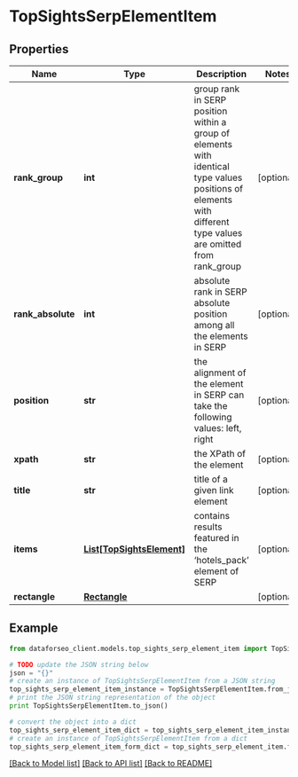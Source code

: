 # TopSightsSerpElementItem


## Properties

Name | Type | Description | Notes
------------ | ------------- | ------------- | -------------
**rank_group** | **int** | group rank in SERP position within a group of elements with identical type values positions of elements with different type values are omitted from rank_group | [optional] 
**rank_absolute** | **int** | absolute rank in SERP absolute position among all the elements in SERP | [optional] 
**position** | **str** | the alignment of the element in SERP can take the following values: left, right | [optional] 
**xpath** | **str** | the XPath of the element | [optional] 
**title** | **str** | title of a given link element | [optional] 
**items** | [**List[TopSightsElement]**](TopSightsElement.md) | contains results featured in the ‘hotels_pack’ element of SERP | [optional] 
**rectangle** | [**Rectangle**](Rectangle.md) |  | [optional] 

## Example

```python
from dataforseo_client.models.top_sights_serp_element_item import TopSightsSerpElementItem

# TODO update the JSON string below
json = "{}"
# create an instance of TopSightsSerpElementItem from a JSON string
top_sights_serp_element_item_instance = TopSightsSerpElementItem.from_json(json)
# print the JSON string representation of the object
print TopSightsSerpElementItem.to_json()

# convert the object into a dict
top_sights_serp_element_item_dict = top_sights_serp_element_item_instance.to_dict()
# create an instance of TopSightsSerpElementItem from a dict
top_sights_serp_element_item_form_dict = top_sights_serp_element_item.from_dict(top_sights_serp_element_item_dict)
```
[[Back to Model list]](../README.md#documentation-for-models) [[Back to API list]](../README.md#documentation-for-api-endpoints) [[Back to README]](../README.md)


